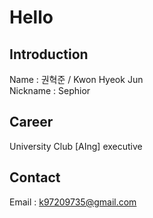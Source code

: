 # Hello

## Introduction
  Name     : 권혁준 / Kwon Hyeok Jun<br/>
  Nickname : Sephior

## Career
  University Club [AIng] executive


## Contact
  Email : k97209735@gmail.com


<!--
**Sephior/Sephior** is a ✨ _special_ ✨ repository because its `README.md` (this file) appears on your GitHub profile.

Here are some ideas to get you started:

- 🔭 I’m currently working on ...
- 🌱 I’m currently learning ...
- 👯 I’m looking to collaborate on ...
- 🤔 I’m looking for help with ...
- 💬 Ask me about ...
- 📫 How to reach me: ...
- 😄 Pronouns: ...
- ⚡ Fun fact: ...
-->
